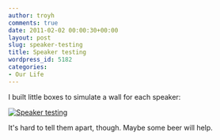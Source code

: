 ```yaml
---
author: troyh
comments: true
date: 2011-02-02 00:00:30+00:00
layout: post
slug: speaker-testing
title: Speaker testing
wordpress_id: 5182
categories:
- Our Life
---
```


I built little boxes to simulate a wall for each speaker:

[![Speaker testing](http://farm6.static.flickr.com/5176/5408555267_53a0c2e688.jpg)](http://www.flickr.com/photos/troyh/5408555267/)

It's hard to tell them apart, though. Maybe some beer will help.

